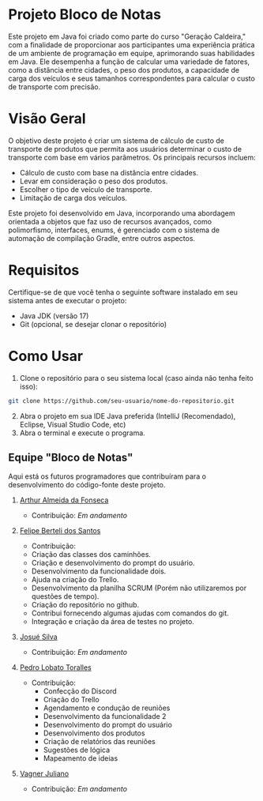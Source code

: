 # Projeto Bloco de Notas
Este projeto em Java foi criado como parte do curso "Geração Caldeira," com a finalidade de proporcionar aos participantes uma experiência prática de um ambiente de programação em equipe, aprimorando suas habilidades em Java. Ele desempenha a função de calcular uma variedade de fatores, como a distância entre cidades, o peso dos produtos, a capacidade de carga dos veículos e seus tamanhos correspondentes para calcular o custo de transporte com precisão.

# Visão Geral
O objetivo deste projeto é criar um sistema de cálculo de custo de transporte de produtos que permita aos usuários determinar o custo de transporte com base em vários parâmetros. Os principais recursos incluem:

* Cálculo de custo com base na distância entre cidades.
* Levar em consideração o peso dos produtos.
* Escolher o tipo de veículo de transporte.
* Limitação de carga dos veículos.

Este projeto foi desenvolvido em Java, incorporando uma abordagem orientada a objetos que faz uso de recursos avançados, como polimorfismo, interfaces, enums, é gerenciado com o sistema de automação de compilação Gradle, entre outros aspectos.

# Requisitos
Certifique-se de que você tenha o seguinte software instalado em seu sistema antes de executar o projeto:

* Java JDK (versão 17)
* Git (opcional, se desejar clonar o repositório)

# Como Usar
1. Clone o repositório para o seu sistema local (caso ainda não tenha feito isso):
```bash
git clone https://github.com/seu-usuario/nome-do-repositorio.git
```
2.  Abra o projeto em sua IDE Java preferida (IntelliJ (Recomendado), Eclipse, Visual Studio Code, etc)
3.  Abra o terminal e execute o programa.

## Equipe "Bloco de Notas"
Aqui está os futuros programadores que contribuíram para o desenvolvimento do código-fonte deste projeto.

1. [Arthur Almeida da Fonseca](https://github.com/Vaniteux2006)
   * Contribuição: *Em andamento* 

2. [Felipe Berteli dos Santos](https://github.com/FBerteli)
   * Contribuição:
    - Criação das classes dos caminhões.
    - Criação e desenvolvimento do prompt do usuário.
    - Desenvolvimento da funcionalidade dois.
    - Ajuda na criação do Trello.
    - Desenvolvimento da planilha SCRUM (Porém não utilizaremos por questões de tempo).
    - Criação do repositório no github.
    - Contribui fornecendo algumas ajudas com comandos do git.
    - Integração e criação da área de testes no projeto.

3. [Josué Silva](https://github.com/josuedevgit)
   * Contribuição: *Em andamento*

4. [Pedro Lobato Toralles](https://github.com/PedroLobatoToralles)
   * Contribuição:
     - Confecção do Discord
     - Criação do Trello
     - Agendamento e condução de reuniões
     - Desenvolvimento da funcionalidade 2
     - Desenvolvimento do prompt do usuário
     - Desenvolvimento dos produtos
     - Criação de relatórios das reuniões
     - Sugestões de lógica
     - Mapeamento de ideias

5. [Vagner Juliano](https://github.com/vaguinhu)
   * Contribuição: *Em andamento* 
